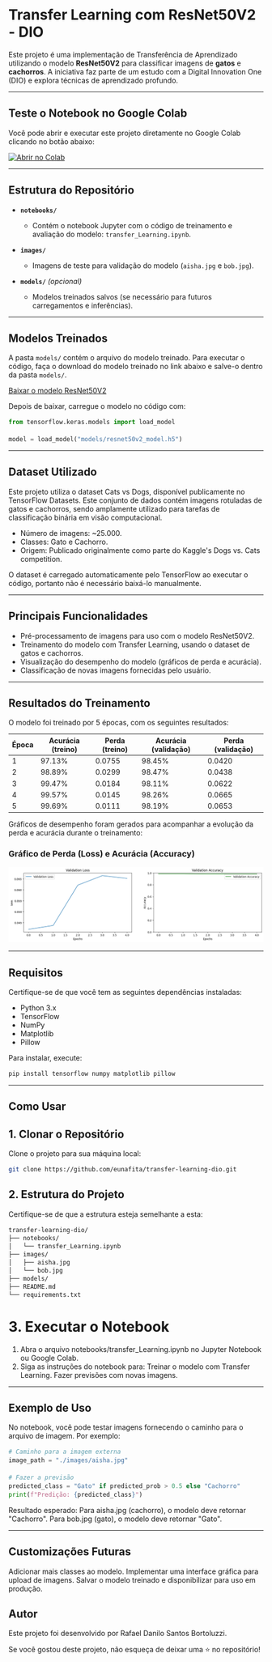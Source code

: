 # Transfer Learning com ResNet50V2 - DIO

Este projeto é uma implementação de Transferência de Aprendizado utilizando o modelo **ResNet50V2** para classificar imagens de **gatos** e **cachorros**. A iniciativa faz parte de um estudo com a Digital Innovation One (DIO) e explora técnicas de aprendizado profundo.

---

## Teste o Notebook no Google Colab

Você pode abrir e executar este projeto diretamente no Google Colab clicando no botão abaixo:

[![Abrir no Colab](https://colab.research.google.com/assets/colab-badge.svg)](https://colab.research.google.com/github/eunafita/transfer-learning-dio/blob/main/notebooks/transfer_Learning.ipynb)

---

## **Estrutura do Repositório**

- **`notebooks/`**
  - Contém o notebook Jupyter com o código de treinamento e avaliação do modelo: `transfer_Learning.ipynb`.
  
- **`images/`**
  - Imagens de teste para validação do modelo (`aisha.jpg` e `bob.jpg`).
  
- **`models/`** *(opcional)*
  - Modelos treinados salvos (se necessário para futuros carregamentos e inferências).

---

## Modelos Treinados

A pasta `models/` contém o arquivo do modelo treinado. Para executar o código, faça o download do modelo treinado no link abaixo e salve-o dentro da pasta `models/`.

[Baixar o modelo ResNet50V2](https://drive.google.com/uc?export=download&id=1XbwjGB1NsEEUmFG0WeGA7s22P0EBJnSd)

Depois de baixar, carregue o modelo no código com:

```python
from tensorflow.keras.models import load_model

model = load_model("models/resnet50v2_model.h5")
```

---

## **Dataset Utilizado**

Este projeto utiliza o dataset Cats vs Dogs, disponível publicamente no TensorFlow Datasets. Este conjunto de dados contém imagens rotuladas de gatos e cachorros, sendo amplamente utilizado para tarefas de classificação binária em visão computacional.

- Número de imagens: ~25.000.
- Classes: Gato e Cachorro.
- Origem: Publicado originalmente como parte do Kaggle's Dogs vs. Cats competition.

O dataset é carregado automaticamente pelo TensorFlow ao executar o código, portanto não é necessário baixá-lo manualmente.

---

## **Principais Funcionalidades**
- Pré-processamento de imagens para uso com o modelo ResNet50V2.
- Treinamento do modelo com Transfer Learning, usando o dataset de gatos e cachorros.
- Visualização do desempenho do modelo (gráficos de perda e acurácia).
- Classificação de novas imagens fornecidas pelo usuário.

---

## **Resultados do Treinamento**

O modelo foi treinado por 5 épocas, com os seguintes resultados:

| Época | Acurácia (treino) | Perda (treino) | Acurácia (validação) | Perda (validação) |
|-------|-------------------|----------------|----------------------|-------------------|
| 1     | 97.13%           | 0.0755         | 98.45%              | 0.0420           |
| 2     | 98.89%           | 0.0299         | 98.47%              | 0.0438           |
| 3     | 99.47%           | 0.0184         | 98.11%              | 0.0622           |
| 4     | 99.57%           | 0.0145         | 98.26%              | 0.0665           |
| 5     | 99.69%           | 0.0111         | 98.19%              | 0.0653           |


Gráficos de desempenho foram gerados para acompanhar a evolução da perda e acurácia durante o treinamento:

### Gráfico de Perda (Loss) e Acurácia (Accuracy)
![Validation Loss | Validation Accuracy](images/validation_loss.png)

---

## **Requisitos**

Certifique-se de que você tem as seguintes dependências instaladas:

- Python 3.x
- TensorFlow
- NumPy
- Matplotlib
- Pillow

Para instalar, execute:

```bash
pip install tensorflow numpy matplotlib pillow
```

---

## **Como Usar**

## 1. Clonar o Repositório

Clone o projeto para sua máquina local:

```bash
git clone https://github.com/eunafita/transfer-learning-dio.git
```

## 2. Estrutura do Projeto

Certifique-se de que a estrutura esteja semelhante a esta:

```arduino
transfer-learning-dio/
├── notebooks/
│   └── transfer_Learning.ipynb
├── images/
│   ├── aisha.jpg
│   └── bob.jpg
├── models/
├── README.md
└── requirements.txt
```

# **3. Executar o Notebook**

1. Abra o arquivo notebooks/transfer_Learning.ipynb no Jupyter Notebook ou Google Colab.
1. Siga as instruções do notebook para:
Treinar o modelo com Transfer Learning.
Fazer previsões com novas imagens.

---

## **Exemplo de Uso**

No notebook, você pode testar imagens fornecendo o caminho para o arquivo de imagem. Por exemplo:

```python
# Caminho para a imagem externa
image_path = "./images/aisha.jpg"

# Fazer a previsão
predicted_class = "Gato" if predicted_prob > 0.5 else "Cachorro"
print(f"Predição: {predicted_class}")
```

Resultado esperado:
Para aisha.jpg (cachorro), o modelo deve retornar "Cachorro".
Para bob.jpg (gato), o modelo deve retornar "Gato".

---

## **Customizações Futuras**

Adicionar mais classes ao modelo.
Implementar uma interface gráfica para upload de imagens.
Salvar o modelo treinado e disponibilizar para uso em produção.

## **Autor**

Este projeto foi desenvolvido por Rafael Danilo Santos Bortoluzzi.

Se você gostou deste projeto, não esqueça de deixar uma ⭐ no repositório!













